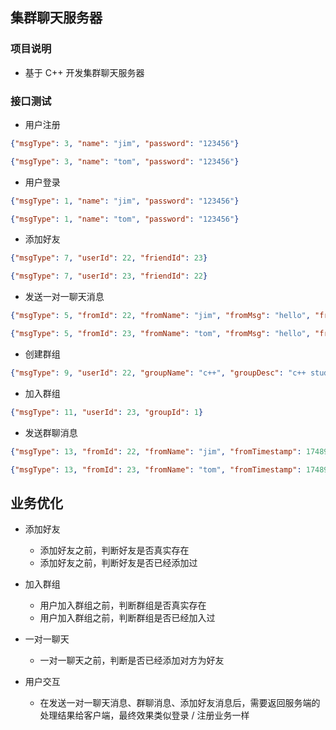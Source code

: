 ## 集群聊天服务器

### 项目说明

- 基于 C++ 开发集群聊天服务器

### 接口测试

- 用户注册

``` json
{"msgType": 3, "name": "jim", "password": "123456"}

{"msgType": 3, "name": "tom", "password": "123456"}
```

- 用户登录

``` json
{"msgType": 1, "name": "jim", "password": "123456"}

{"msgType": 1, "name": "tom", "password": "123456"}
```

- 添加好友

``` json
{"msgType": 7, "userId": 22, "friendId": 23}

{"msgType": 7, "userId": 23, "friendId": 22}
```

- 发送一对一聊天消息

``` json
{"msgType": 5, "fromId": 22, "fromName": "jim", "fromMsg": "hello", "fromTimestamp": 1748926809683, "toId": 23}

{"msgType": 5, "fromId": 23, "fromName": "tom", "fromMsg": "hello", "fromTimestamp": 1748926809785, "toId": 22}
```

- 创建群组

``` json
{"msgType": 9, "userId": 22, "groupName": "c++", "groupDesc": "c++ study"}
```

- 加入群组

``` json
{"msgType": 11, "userId": 23, "groupId": 1}
```

- 发送群聊消息

``` json
{"msgType": 13, "fromId": 22, "fromName": "jim", "fromTimestamp": 1748926809683, "groupId": 1, "groupMsg": "go to study c++"}

{"msgType": 13, "fromId": 23, "fromName": "tom", "fromTimestamp": 1748926809383, "groupId": 1, "groupMsg": "go to study rust"}
```

## 业务优化

- 添加好友
    - 添加好友之前，判断好友是否真实存在
    - 添加好友之前，判断好友是否已经添加过

- 加入群组
    - 用户加入群组之前，判断群组是否真实存在
    - 用户加入群组之前，判断群组是否已经加入过

- 一对一聊天
    - 一对一聊天之前，判断是否已经添加对方为好友

- 用户交互
    - 在发送一对一聊天消息、群聊消息、添加好友消息后，需要返回服务端的处理结果给客户端，最终效果类似登录 / 注册业务一样
